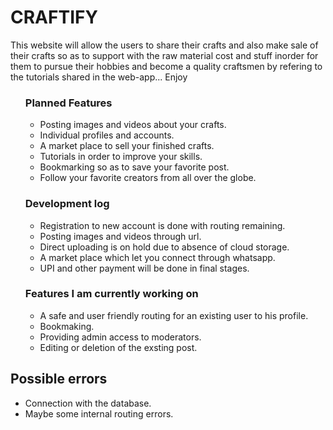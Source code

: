 <h1>CRAFTIFY</h1>
<p>This website will allow the users to share their crafts  and also make sale of their crafts so as to support with the raw material cost and stuff 
inorder for them to pursue their hobbies and become a quality craftsmen by refering to the tutorials shared in the web-app... Enjoy </P>
    
<ul>
    <h3>Planned Features </h3>
    <ul>
        <li>
            Posting images and videos about your crafts.
        </li>
        <li>
            Individual profiles and accounts.
        </li>
        <li>
            A market place to sell your finished crafts.
        </li>    
        <li>
            Tutorials in order to improve your skills.
        </li>
        <li>
            Bookmarking so as to save your favorite post.
        </li>
        <li>
            Follow your favorite creators from all over the globe.
        </li>
    </ul>
</ul>
<ul>
    <h3> Development log </h3>
    <ul>
        <li>
            Registration to new account is done with routing remaining.
        </li>
        <li>
            Posting images and videos through url.
        </li>
        <li>
            Direct uploading is on hold due to absence of cloud storage.
        </li>
        <li>
            A market place which let you connect through whatsapp.
        </li>    
        <li>
            UPI and other payment will be done in final stages.
        </li>
    </ul>
</ul>
<ul>
    <h3> Features I am currently working on </h3>
    <ul>
        <li>
            A safe and user friendly routing for an existing user to his profile.
        </li>
        <li>
            Bookmaking.
        </li>
        <li>
            Providing admin access to moderators.
        </li>
        <li>
            Editing or deletion of the exsting post.
        </li>
    </ul>
</ul>
<h2>Possible errors</h2> 
<ul>
    <li>
        Connection with the database.
    </li>
    <li>
        Maybe some internal routing errors.
    </li>
</ul>
